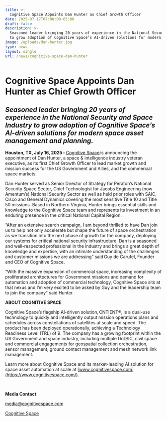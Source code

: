 ```yaml
---
title: >-
  Cognitive Space Appoints Dan Hunter as Chief Growth Officer
date: 2025-07-17T07:00:00-05:00
draft: false
description: >-
  Seasoned leader bringing 20 years of experience in the National Security and Space Industry
  to grow adoption of Cognitive Space’s AI-driven solutions for modern space asset management and planning.
image: /uploads/dan-hunter.jpg
type: news
layout: single
url: /news/cognitive-space-dan-hunter
---
```


# **Cognitive Space Appoints Dan Hunter as Chief Growth Officer**

## _Seasoned leader bringing 20 years of experience in the National Security and Space Industry to grow adoption of Cognitive Space’s AI-driven solutions for modern space asset management and planning._

**Houston, TX, July 16, 2025** – [Cognitive Space](https://www.cognitivespace.com/) is announcing the appointment of Dan Hunter, a space & intelligence industry veteran executive, as its first Chief Growth Officer to lead market growth and mission success for the US Government and Allies, and the commercial space markets. 

Dan Hunter served as Senior Director of Strategy for Peraton’s National Security Space Sector, Chief Technologist for Jacobs Engineering (now Amentum’s) National Security Sector as well as held prior roles with SAIC, Cisco and General Dynamics covering the most sensitive Title 10 and Title 50 missions.  Based in Northern Virginia, Hunter brings essential skills and knowledge to the Cognitive Space team and represents its investment in an enduring presence in the critical National Capital Region. 

“After an extensive search campaign, I am beyond thrilled to have Dan join us to help not only accelerate but shape the future of space orchestration as we transition into the next phase of growth for the company, deploying our systems for critical national security infrastructure. Dan is a seasoned and well-respected professional in the industry and brings a great depth of knowledge and expertise, with an intimate understanding of the challenges and customer missions we are addressing” said Guy de Carufel, Founder and CEO of Cognitive Space. 

“With the massive expansion of commercial space, increasing complexity of proliferated architectures for Government missions and demand for automation and adoption of commercial technology, Cognitive Space sits at that nexus and I’m very excited to be asked by Guy and the leadership team to join the company" said Hunter. 

**ABOUT COGNITIVE SPACE**

Cognitive Space’s flagship AI-driven solution, CNTIENT®, is a dual-use technology to quickly and intelligently output mission operations plans and schedules across constellations of satellites at scale and speed. The product has been deployed operationally, achieving a Technology Readiness Level (TRL) of 9. The company has a growing footprint within the US Government and space industry, including multiple DoD/IC, civil space and commercial engagements for geospatial collection orchestration, sensor management, ground contact management and mesh network link management. 

Learn more about Cognitive Space and its market-leading AI solution for space asset automation at scale at [www.cognitivespace.com](https://www.cognitivespace.com/).

&nbsp;

**Media Contact**

[media@cognitivespace.com](mailto:media@cognitivespace.com)

[Cognitive Space](https://www.cognitivespace.com/)

&nbsp;
